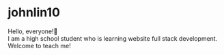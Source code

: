 # johnlin10

Hello, everyone!👋  
I am a high school student who is learning website full stack development.  
Welcome to teach me!
